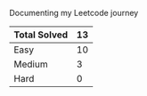 Documenting my Leetcode journey


Total Solved  | 13
------------- | ------------
Easy  | 10
Medium  | 3
Hard  | 0
